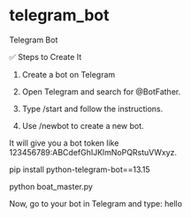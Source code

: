 # telegram_bot
Telegram Bot

✅ Steps to Create It
1. Create a bot on Telegram
2. Open Telegram and search for @BotFather.

3. Type /start and follow the instructions.

4. Use /newbot to create a new bot.

It will give you a bot token like 123456789:ABCdefGhIJKlmNoPQRstuVWxyz.

pip install python-telegram-bot==13.15

python boat_master.py

Now, go to your bot in Telegram and type:
hello
